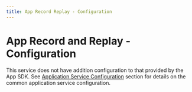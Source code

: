 ```yaml
---
title: App Record Replay - Configuration
---
```


# App Record and Replay - Configuration

This service does not have addition configuration to that provided by the App SDK. 
See [Application Service Configuration](../../Configuration.md) section for details on the common application service configuration.
